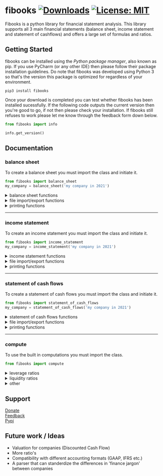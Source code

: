 # fibooks  [![Downloads](https://static.pepy.tech/personalized-badge/fibooks?period=total&units=international_system&left_color=grey&right_color=blue&left_text=Total%20number%20of%20users)](https://pepy.tech/project/fibooks) [![License: MIT](https://img.shields.io/badge/License-MIT-yellow.svg)](https://opensource.org/licenses/MIT)
Fibooks is a python library for financial statement analysis. This library supports all 3 main financial statements (balance sheet, income statement and statement of cashflows) and offers a large set of formulas and ratios.
## Getting Started
fibooks can be installed using the *Python package manager*, also known as pip. If you use PyCharm (or any other IDE) then please follow their package installation guidelines. Do note that fibooks was developed using Python 3 so that's the version this package is optimized for regardless of your environment.
``` shell
pip3 install fibooks
```
Once your download is completed you can test whether fibooks has been installed sucessfully. If the following code outputs the current version then you're good to go, if not then please check your installation. If fibooks still refuses to work please let me know through the feedback form down below.
``` python
from fibooks import info

info.get_version()
```
## Documentation
### balance sheet
To create a balance sheet you must import the class and initiate it.
``` python
from fibooks import balance_sheet
my_company = balance_sheet('my company in 2021')
```

<details>
<summary>
balance sheet functions
</summary>
<ul>
  <li><b>check_identity()</b>: Checks balance sheet identity. Takes no parameters, returns boolean value</li>
  <li><b>get_assets()</b>: Gets the total value of assets. Takes no parameters, returns float value.</li> 
  <li><b>get_current_assets()</b>: Gets the total value of assets. Takes no parameters, returns float value.</li>  
  <li><b>get_longterm_assets()</b>: Gets the total value of longterm assets. Takes no parameters, returns float value.</li>  
  <li><b>get_equity()</b>: Gets the total value of equity. Takes no parameters, returns float value.</li>  
  <li><b>get_liabilities()</b>: Gets the total value of liabilities. Takes no parameters, returns float value.</li>    
  <li><b>get_current_liabilities()</b>: Gets the total value of current liabilities. Takes no parameters, returns float value. </li>
  <li><b>get_longterm_assets()</b>: Gets the total value of longterm liabilities. Takes no parameters, returns float value.</li>
  <li><b>get_field(field)</b>: Gets the value of a specific. Takes fieldname as parameter, returns field value.</li>
  <li><b>add_current_asset(field, value)</b>: Adds current asset to the balance sheet. Takes fieldname and value as parameter, returns nothing.</li>
  <li><b>add_longterm_asset(field, value)</b>: Adds longterm asset to the balance sheet. Takes fieldname and value as parameter, returns nothing.</li>
  <li><b>add_current_liability(field, value)</b>: Adds current liability to the balance sheet. Takes fieldname and value as parameter, returns nothing.</li>
  <li><b>add_longterm_liability(field, value)</b>: Adds longterm liability to the balance sheet. Takes fieldname and value as parameter, returns nothing.</li>
  <li><b>add_equity(field, value)</b>: Adds equity to the balance sheet. Takes fieldname and value as parameter, returns nothing.</li>
  <li><b>delete_current_asset(field)</b>: deletes current asset to the balance sheet. Takes fieldname as parameter, returns nothing.</li>
  <li><b>delete_longterm_asset(field)</b>: deletes longterm asset to the balance sheet. Takes fieldname as parameter, returns nothing.</li>
  <li><b>empty()</b>: Clears the current balance sheet. Takes no parameters, returns nothing.</li>
  <li><b>make()</b>: Creates the current balance sheet based on the previously given instructions. Takes no parameters, returns nothing.</li>
</ul>
</details>  
  
<details>
<summary>
file import/export functions
</summary>
<ul>
  <li><b>import_json(filename)</b>: Imports a .json file as balance sheet. Takes the filename as parameter, returns nothing.</li> 
  <li><b>export_json(filename)</b>: Exports the current balance sheet to a .json format. Takes the filename as parameter, returns nothing.</li> 
  <li><b>export_excel(filename)</b>: Exports the current balance sheet to an excel spreadsheet. Takes the filename as parameter, returns nothing.</li>  
  <li><b>export_text(filename)</b>: Exports the current balance sheet to a text file. Takes the filename as parameter, returns nothing.</li>  
</ul>   
</details>

<details>
<summary>
printing functions
</summary>
<ul>
  <li><b>print()</b>: Prints the current balance sheet to the standard output. Takes no parameters, returns nothing</li>
</ul>
</details>

---

### income statement
To create an income statement you must import the class and initiate it.
``` python
from fibooks import income_statement
my_company = income_statement('my company in 2021')
```

<details>
<summary>
income statement functions
</summary>
<ul>
  <li><b>add_revenue(field, value)</b>: Adds a revenue field to the income statement. Takes the fieldname and value as parameters, returns nothing.</li> 
  <li><b>add_expense(field, value)</b>: Adds an expense field to the income statement. Takes the fieldname and value as parameters, returns nothing.</li>  
  <li><b>delete_revenue(field)</b>: Deletes a revenue field to the income statement. Takes the fieldname as parameter, returns nothing.</li> 
  <li><b>delete_expense(field)</b>: Deletes an expense field to the income statement. Takes the fieldname as parameter, returns nothing.</li>   
  <li><b>get_revenues()</b>: Gets the total amount of revenues in the income statement. Takes no parameters, returns float value.</li> 
  <li><b>get_expenses()</b>: Adds an expense field to the income statement. Takes the fieldname and value as parameters, returns nothing.</li> 
  <li><b>get_netincome()</b>: Gets the net income of the income statement. Takes no parametes, returns float value.</li> 
  <li><b>empty()</b>: Clears the current balance sheet. Takes no parameters, returns nothing.</li>
  <li><b>make()</b>: Creates the current balance sheet based on the previously given instructions. Takes no parameters, returns nothing.</li> 
</ul>   
</details>

<details>
<summary>
file import/export functions
</summary>
<ul>
  <li><b>import_json(filename)</b>: Imports a .json file as balance sheet. Takes the filename as parameter, returns nothing.</li> 
  <li><b>export_json(filename)</b>: Exports the current balance sheet to a .json format. Takes the filename as parameter, returns nothing.</li> 
  <li><b>export_excel(filename)</b>: Exports the current balance sheet to an excel spreadsheet. Takes the filename as parameter, returns nothing.</li>  
  <li><b>export_text(filename)</b>: Exports the current balance sheet to a text file. Takes the filename as parameter, returns nothing.</li>  
</ul>   
</details>

<details>
<summary>
printing functions
</summary>
<ul>
  <li><b>print()</b>: Prints the current balance sheet to the standard output. Takes no parameters, returns nothing</li>
</ul>
</details>

---

### statement of cash flows
To create a statement of cash flows you must import the class and initiate it.
``` python
from fibooks import statement_of_cash_flows
my_company = statement_of_cash_flows('my company in 2021')
```


<details>
<summary>
statement of cash flows functions
</summary>
<ul>
  <li><b>add_operating_activity(field, value)</b>: Adds an operating activity to the statement of cash flows. Takes the fieldname and value as parameters, returns nothing.</li>
  <li><b>add_investing_activity(field, value)</b>: Adds an investing activity to the statement of cash flows. Takes the fieldname and value as parameters, returns nothing.</li> 
  <li><b>add_financing_activity(field, value)</b>: Adds an financing activity to the statement of cash flows. Takes the fieldname and value as parameters, returns nothing.</li>
  <li><b>delete_operating_activity(field)</b>: Deletes an operating activity to the statement of cash flows. Takes the fieldname as parameter, returns nothing.</li>
  <li><b>delete_investing_activity(field)</b>: Deletes an investing activity to the statement of cash flows. Takes the fieldname as parameter, returns nothing.</li> 
  <li><b>delete_financing_activity(field)</b>: Deletes an financing activity to the statement of cash flows. Takes the fieldname as parameter, returns nothing.</li> 
  <li><b>get_operating_cash()</b>: Gets the operating cash from the statement of cash flows. Takes no parameters, returns float value.</li>
  <li><b>get_investing_cash()</b>: Gets the investing cash from the statement of cash flows. Takes no parameters, returns float value.</li>
  <li><b>get_financing_cash()</b>: Gets the financing cash from the statement of cash flows. Takes no parameters, returns float value.</li>  
  <li><b>get_net_cash()</b>: Gets the net cash from the statement of cash flows. Takes no parameters, returns nothing.</li>
  <li><b>empty()</b>: Clears the current balance sheet. Takes no parameters, returns nothing.</li>
  <li><b>make()</b>: Creates the current balance sheet based on the previously given instructions. Takes no parameters, returns nothing.</li> 
</ul>   
</details>

<details>
<summary>
file import/export functions
</summary>
<ul>
  <li><b>import_json(filename)</b>: Imports a .json file as balance sheet. Takes the filename as parameter, returns nothing.</li> 
  <li><b>export_json(filename)</b>: Exports the current balance sheet to a .json format. Takes the filename as parameter, returns nothing.</li> 
  <li><b>export_excel(filename)</b>: Exports the current balance sheet to an excel spreadsheet. Takes the filename as parameter, returns nothing.</li>  
  <li><b>export_text(filename)</b>: Exports the current balance sheet to a text file. Takes the filename as parameter, returns nothing.</li>  
</ul>   
</details>

<details>
<summary>
printing functions
</summary>
<ul>
  <li><b>print()</b>: Prints the current balance sheet to the standard output. Takes no parameters, returns nothing</li>
</ul>
</details>

---

### compute
To use the built in computations you must import the class.
``` python
from fibooks import compute
```
<details>
<summary>
leverage ratios
</summary>
<ul>
  <li><b>debt_to_capital_ratio(balance_sheet)</b>: Calculates DtC-ratio. Takes a balance sheet as parameter, returns float value.</li>
  <li><b>debt_to_equity_ratio(balance_sheet)</b>: Calculates DtE-ratio. Takes a balance sheet as parameter, returns float value.</li>  
  <li><b>MB_ratio(MV_equity)</b>: Calculates the MB ratio. Takes a balance sheet and market value of equity as parameters, returns float value.</li>
</ul>
</details>

<details>
<summary>
liquidity ratios
</summary>
<ul>
  <li><b>current_ratio(balance_sheet)</b>: Calculates the current ratio. Takes a balance sheet as parameter, returns float value.</li>
  <li><b>quick_ratio(balance_sheet)</b>: Calculates the quick ratio. Takes a balance sheet as parameter, returns float value.</li>
  <li><b>cash_ratio(balance_sheet)</b>: Calculates the cash ratio. Takes a balance sheet as parameter, returns float value.</li>  
</ul>
</details>

<details>
<summary>
other
</summary>
<ul>
  <li><b>enterprise_value(MV_equity, balance_sheet)</b>: Calculates the enterprise value. Takes a balance sheet and market value of equity as parameters, returns float value</li>
  <li><b>MV_equity(stocks, stockprice)</b>: Calculates the market value of equity. Takes no. stocks and stockprice as parameters, returns float.</li>  
</ul>
</details>

## Support
[Donate](https://paypal.me/timokats)  
[Feedback](mailto:tpakats@gmail.com)  
[Pypi](https://pypi.org/project/fibooks/)

## Future work / Ideas
- Valuation for companies (Discounted Cash Flow)
- More ratio's
- Compatibility with different accounting formats (GAAP, IFRS etc.)
- A parser that can standerdize the differences in 'finance jargon' between companies
